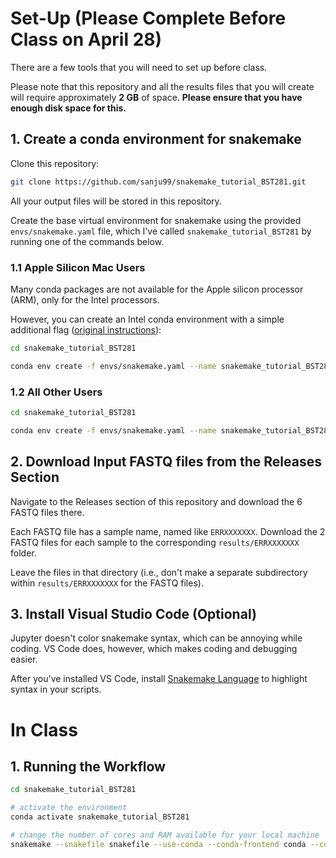 # Set-Up (Please Complete Before Class on April 28)

There are a few tools that you will need to set up before class.

Please note that this repository and all the results files that you will create will require approximately <b>2 GB</b> of space. <b>Please ensure that you have enough disk space for this.</b>

## 1. Create a conda environment for snakemake

Clone this repository:

```bash
git clone https://github.com/sanju99/snakemake_tutorial_BST281.git
```

All your output files will be stored in this repository.

Create the base virtual environment for snakemake using the provided `envs/snakemake.yaml` file, which I've called `snakemake_tutorial_BST281` by running one of the commands below.

### 1.1 Apple Silicon Mac Users

Many conda packages are not available for the Apple silicon processor (ARM), only for the Intel processors. 

However, you can create an Intel conda environment with a simple additional flag (<a href="https://blog.rtwilson.com/how-to-create-an-x64-intel-conda-environment-on-your-apple-silicon-mac-arm-conda-install/" target="_blank">original instructions</a>):

```bash
cd snakemake_tutorial_BST281

conda env create -f envs/snakemake.yaml --name snakemake_tutorial_BST281 --platform osx-64 
```

### 1.2 All Other Users

```bash
cd snakemake_tutorial_BST281

conda env create -f envs/snakemake.yaml --name snakemake_tutorial_BST281
```

## 2. Download Input FASTQ files from the Releases Section

Navigate to the Releases section of this repository and download the 6 FASTQ files there. 

Each FASTQ file has a sample name, named like `ERRXXXXXXX`. Download the 2 FASTQ files for each sample to the corresponding `results/ERRXXXXXXX` folder. 

Leave the files in that directory (i.e., don't make a separate subdirectory within `results/ERRXXXXXXX` for the FASTQ files).

## 3. Install Visual Studio Code (Optional)

Jupyter doesn't color snakemake syntax, which can be annoying while coding. VS Code does, however, which makes coding and debugging easier.

After you've installed VS Code, install <a href="https://marketplace.visualstudio.com/items?itemName=Snakemake.snakemake-lang" target="_blank">Snakemake Language</a> to highlight syntax in your scripts.

# In Class

## 1. Running the Workflow

```bash
cd snakemake_tutorial_BST281

# activate the environment
conda activate snakemake_tutorial_BST281

# change the number of cores and RAM available for your local machine
snakemake --snakefile snakefile --use-conda --conda-frontend conda --configfile config.yaml --cores 8 --resources mem_mb=8000
```

